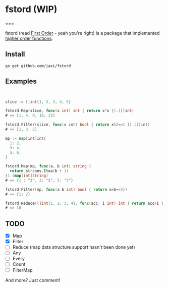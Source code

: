 # fstord (WIP)
===

fstord (read [First Order](https://en.wikipedia.org/wiki/First_Order_(Star_Wars)) - yeah you're right) is a package that implemented [higher order functions](https://en.wikipedia.org/wiki/Higher-order_function).

## Install

`go get github.com/jaxi/fstord`

## Examples

```go


slice := []int{1, 2, 3, 4, 5}

fstord.Map(slice, func(x int) int { return x*x }).([]int)
# => [1, 4, 9, 16, 25]

fstord.Filter(slice, func(x int) bool { return x%2==1 }).([]int)
# => [1, 3, 5]

mp := map[int]int{
  1: 2,
  3: 4,
  5: 6,
}

fstord.Map(mp, func(a, b int) string {
  return strconv.Itoa(b + 1)
}).(map[int]string)
# => {1 : "3", 3: "5", 5: "7"}

fstord.Filter(mp, func(a b int) bool { return a+b==3})
# => {1: 2}

fstord.Reduce([]int{1, 2, 3, 4}, func(acc, i int) int { return acc+i }, 0)
# => 10
```

## TODO

- [x] Map
- [x] Filter
- [ ] Reduce (map data structure support hasn't been done yet)
- [ ] Any
- [ ] Every
- [ ] Count
- [ ] FilterMap

And more? Just comment!
